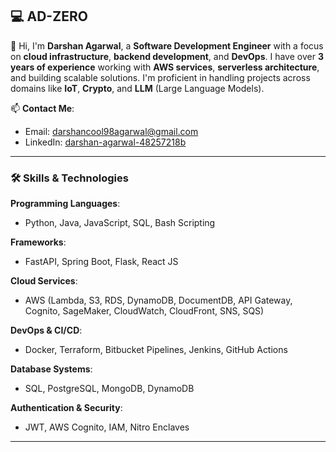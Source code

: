 <!--
**AD-ZERO/AD-ZERO** is a ✨ _special_ ✨ repository because its `README.md` (this file) appears on your GitHub profile.

Here are some ideas to get you started:

- 🔭 I’m currently working on ...
- 🌱 I’m currently learning ...
- 👯 I’m looking to collaborate on ...
- 🤔 I’m looking for help with ...
- 💬 Ask me about ...
- 📫 How to reach me: ...
- 😄 Pronouns: ...
- ⚡ Fun fact: ...
-->

## 💻 AD-ZERO

👋 Hi, I'm **Darshan Agarwal**, a **Software Development Engineer** with a focus on **cloud infrastructure**, **backend development**, and **DevOps**. I have over **3 years of experience** working with **AWS services**, **serverless architecture**, and building scalable solutions. I'm proficient in handling projects across domains like **IoT**, **Crypto**, and **LLM** (Large Language Models).

📫 **Contact Me**:
- Email: [darshancool98agarwal@gmail.com](mailto:darshancool98agarwal@gmail.com)
- LinkedIn: [darshan-agarwal-48257218b](https://www.linkedin.com/in/darshan-agarwal-48257218b)

---

### 🛠️ **Skills & Technologies**

**Programming Languages**:
- Python, Java, JavaScript, SQL, Bash Scripting

**Frameworks**:
- FastAPI, Spring Boot, Flask, React JS

**Cloud Services**:
- AWS (Lambda, S3, RDS, DynamoDB, DocumentDB, API Gateway, Cognito, SageMaker, CloudWatch, CloudFront, SNS, SQS)

**DevOps & CI/CD**:
- Docker, Terraform, Bitbucket Pipelines, Jenkins, GitHub Actions

**Database Systems**:
- SQL, PostgreSQL, MongoDB, DynamoDB

**Authentication & Security**:
- JWT, AWS Cognito, IAM, Nitro Enclaves

---
